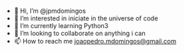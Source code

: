 - 👋 Hi, I’m @jpmdomingos
- 👀 I’m interested in iniciate in the universe of code
- 🌱 I’m currently learning Python3
- 💞️ I’m looking to collaborate on anything i can
- 📫 How to reach me joaopedro.mdomingos@gmail.com

<!---
jpmdomingos/jpmdomingos is a ✨ special ✨ repository because its `README.md` (this file) appears on your GitHub profile.
You can click the Preview link to take a look at your changes.
--->
